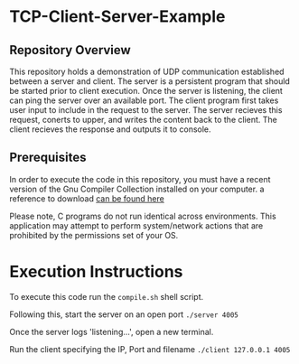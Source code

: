# TCP-Client-Server-Example

## Repository Overview

This repository holds a demonstration of UDP communication established between a server and client. The server is a persistent program that should be started prior to client execution. Once the server is listening, the client can ping the server over an available port. The client program first takes user input to include in the request to the server. The server recieves this request, conerts to upper, and writes the content back to the client. The client recieves the response and outputs it  to console.

## Prerequisites

In order to execute the code in this repository, you must have a recent version  of the Gnu Compiler Collection installed on your computer. a reference to download [can be found here](https://gcc.gnu.org/install/)

Please note, C programs do not run identical across environments. This application may attempt to perform system/network actions that are prohibited by the permissions set of your OS.

# Execution Instructions

To execute this code run the `compile.sh` shell script. 

Following this, start the server on an open port `./server 4005`

Once the server logs 'listening...', open a new terminal.

Run the client specifying the IP, Port and filename `./client 127.0.0.1 4005`
